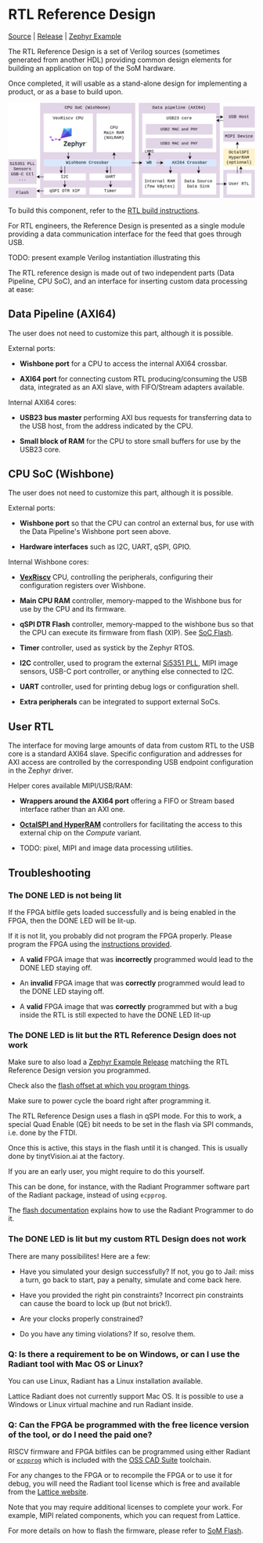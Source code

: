 # RTL Reference Design

[Source](https://github.com/tinyvision-ai-inc/tinyclunx33/tree/main/RTL/) |
[Release](https://github.com/tinyvision-ai-inc/tinyclunx33/releases/) |
[Zephyr Example](https://github.com/tinyvision-ai-inc/tinyclunx33_zephyr_example/releases/)

The RTL Reference Design is a set of Verilog sources (sometimes generated from
another HDL) providing common design elements for building an application on
top of the SoM hardware.

Once completed, it will usable as a stand-alone design for implementing a
product, or as a base to build upon.

![](images/rtl_reference_design.drawio.png)

To build this component, refer to the
[RTL build instructions](https://github.com/tinyvision-ai-inc/tinyCLUNX33/blob/main/RTL/README.md).

For RTL engineers, the Reference Design is presented as a single module
providing a data communication interface for the feed that goes through USB.

TODO: present example Verilog instantiation illustrating this

The RTL reference design is made out of two independent parts (Data Pipeline,
CPU SoC), and an interface for inserting custom data processing at ease:


## Data Pipeline (AXI64)

The user does not need to customize this part, although it is possible.

External ports:

- **Wishbone port** for a CPU to access the internal AXI64 crossbar.

- **AXI64 port** for connecting custom RTL producing/consuming the USB data,
  integrated as an AXI slave, with FIFO/Stream adapters available.

Internal AXI64 cores:

- **USB23 bus master** performing AXI bus requests for transferring data to the
  USB host, from the address indicated by the CPU.

- **Small block of RAM** for the CPU to store small buffers for use by the
  USB23 core.


## CPU SoC (Wishbone)

The user does not need to customize this part, although it is possible.

External ports:

- **Wishbone port** so that the CPU can control an external bus, for use with
  the Data Pipeline's Wishbone port seen above.

- **Hardware interfaces** such as I2C, UART, qSPI, GPIO.

Internal Wishbone cores:

- **[VexRiscv](https://github.com/SpinalHDL/VexRiscv)** CPU, controlling the
  peripherals, configuring their configuration registers over Wishbone.

- **Main CPU RAM** controller, memory-mapped to the Wishbone bus for use by the CPU and its firmware.

- **qSPI DTR Flash** controller, memory-mapped to the wishbone bus so that the CPU
  can execute its firmware from flash (XIP). See [SoC Flash](soc_flash.md).

- **Timer** controller, used as systick by the Zephyr RTOS.

- **I2C** controller, used to program the external [Si5351 PLL](som_clocks.md),
  MIPI image sensors, USB-C port controller, or anything else connected to I2C.

- **UART** controller, used for printing debug logs or configuration shell.

- **Extra peripherals** can be integrated to support external SoCs.


## User RTL

The interface for moving large amounts of data from custom RTL to the USB core
is a standard AXI64 slave.
Specific configuration and addresses for AXI access are controlled by the corresponding USB endpoint configuration in the Zephyr driver.

Helper cores available MIPI/USB/RAM:

- **Wrappers around the AXI64 port** offering a FIFO or Stream based interface
  rather than an AXI one.

- **[OctalSPI and HyperRAM](som_memory.md)** controllers for facilitating the access to this
  external chip on the *Compute* variant.

- TODO: pixel, MIPI and image data processing utilities.


## Troubleshooting

### The DONE LED is not being lit

If the FPGA bitfile gets loaded successfully and is being enabled in the FPGA,
then the DONE LED will be lit-up.

If it is not lit, you probably did not program the FPGA properly.
Please program the FPGA using the [instructions provided](som_flash.md).

- A **valid** FPGA image that was **incorrectly** programmed would lead to the
  DONE LED staying off.

- An **invalid** FPGA image that was **correctly** programmed would lead to the
  DONE LED staying off.

- A **valid** FPGA image that was **correctly** programmed but with a bug
  inside the RTL is still expected to have the DONE LED lit-up


### The DONE LED is lit but the RTL Reference Design does not work

Make sure to also load a
[Zephyr Example Release](https://github.com/tinyvision-ai-inc/tinyclunx33_zephyr_example/releases/)
matchiing the RTL Reference Design version you programmed.

Check also the [flash offset at which you program things](som_flash.md).

Make sure to power cycle the board right after programming it.

The RTL Reference Design uses a flash in qSPI mode.
For this to work, a special Quad Enable (QE) bit needs to be set in the flash
via SPI commands, i.e. done by the FTDI.

Once this is active, this stays in the flash until it is changed.
This is usually done by tinytVision.ai at the factory.

If you are an early user, you might require to do this yourself.

This can be done, for instance, with the Radiant Programmer software part
of the Radiant package, instead of using `ecpprog`.

The [flash documentation](som_flash.md) explains how to use the
Radiant Programmer to do it.


### The DONE LED is lit but my custom RTL Design does not work

There are many possibilites! Here are a few:

- Have you simulated your design successfully?
  If not, you go to Jail: miss a turn, go back to start, pay a penalty, simulate and come back here.

- Have you provided the right pin constraints?
  Incorrect pin constraints can cause the board to lock up (but not brick!).

- Are your clocks properly constrained?

- Do you have any timing violations?
  If so, resolve them.

### Q: Is there a requirement to be on Windows, or can I use the Radiant tool with Mac OS or Linux?

You can use Linux, Radiant has a Linux installation available.

Lattice Radiant does not currently support Mac OS.
It is possible to use a Windows or Linux virtual machine and run Radiant inside.

### Q: Can the FPGA be programmed with the free licence version of the tool, or do I need the paid one?

RISCV firmware and FPGA bitfiles can be programmed using either Radiant or
[`ecpprog`](https://github.com/gregdavill/ecpprog)
which is included with the
[OSS CAD Suite](https://github.com/YosysHQ/oss-cad-suite-build)
toolchain.

For any changes to the FPGA or to recompile the FPGA or to use it for debug, you will need the Radiant tool license which is free and available from the
[Lattice website](https://www.latticesemi.com/Support/Licensing#requestRadiant).

Note that you may require additional licenses to complete your work.
For example, MIPI related components, which you can request from Lattice.

For more details on how to flash the firmware, please refer to [SoM Flash](som_flash.md).

